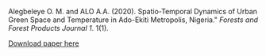 Alegbeleye O. M. and ALO A.A. (2020). Spatio-Temporal Dynamics of Urban Green Space and
Temperature in Ado-Ekiti Metropolis, Nigeria." <i>Forests and Forest Products Journal  1</i>. 1(1).

[Download paper here](https://www.ffps.org.ng/journal/2020/vol_13/spatio_temporal_dynamics_of_urban_green_space_and_temperature_in_ado_ekiti_metropolis_nigeria_1653498775.pdf)


